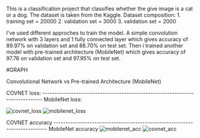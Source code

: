 This is a classification project that classifies whether the give image is a cat or a dog. The dataset is taken from the Kaggle.
Dataset composition: 1. training set = 20000
                     2. validation set = 3000
                     3. validation set = 2000
                     
I've used different approches to train the model. A simple convolution network with 3 layers and 1 fully connected layer which gives accuracy of 89.97% on validation set and 88.70% on test set. Then i trained another model with pre-trained architecture (MobileNet) which gives accuracy of 97.76 on validation set and 97.95% on test set.


#GRAPH

Convolutional Network vs Pre-trained Architecture (MobileNet)


COVNET loss: ------------------------------------------------------------------------------ MobileNet loss:                                                                                                        

![covnet_loss](https://user-images.githubusercontent.com/60252526/110667695-5f062500-817f-11eb-9cca-8f38b18cde66.png)  ![mobilenet_loss](https://user-images.githubusercontent.com/60252526/110667734-688f8d00-817f-11eb-90bf-3b22d7297200.png)

COVNET accuracy --------------------------------------------------------------------------- MobileNet accuracy
![mobilenet_acc](https://user-images.githubusercontent.com/60252526/110668523-41858b00-8180-11eb-9d61-d1b8eb9b948a.png) ![covnet_acc](https://user-images.githubusercontent.com/60252526/110668488-37638c80-8180-11eb-8fef-8626bf30d04a.png)








